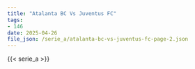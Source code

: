 ```yaml
---
title: "Atalanta BC Vs Juventus FC"
tags:
- 146
date: 2025-04-26
file_json: /serie_a/atalanta-bc-vs-juventus-fc-page-2.json
---
```


{{< serie_a >}}
